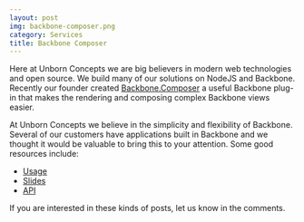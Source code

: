 ```yaml
---
layout: post
img: backbone-composer.png
category: Services
title: Backbone Composer
---
```


Here at Unborn Concepts we are big believers in modern web technologies and open source.  We build many of our solutions on NodeJS and Backbone.  Recently our founder created [Backbone.Composer](https://github.com/nnance/backbone-composer) a useful Backbone plug-in that makes the rendering and composing complex Backbone views easier.  

<!--more-->

At Unborn Concepts we believe in the simplicity and flexibility of Backbone.  Several of our customers have applications built in Backbone and we thought it would be valuable to bring this to your attention.  Some good resources include:

* [Usage](https://github.com/nnance/backbone-composer/wiki/usage)
* [Slides](http://slides.com/nicknance/composer/)
* [API](https://github.com/nnance/backbone-composer/wiki/api)

If you are interested in these kinds of posts, let us know in the comments.
